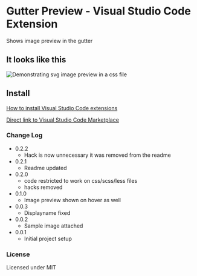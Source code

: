 # Gutter Preview - Visual Studio Code Extension

Shows image preview in the gutter

## It looks like this

![Demonstrating svg image preview in a css file](https://raw.githubusercontent.com/kisstkondoros/gutter-preview/master/images/sample.png)

## Install

[How to install Visual Studio Code extensions](https://code.visualstudio.com/docs/editor/extension-gallery)

[Direct link to Visual Studio Code Marketplace](https://marketplace.visualstudio.com/items?itemName=kisstkondoros.vscode-gutter-preview)

### Change Log
 - 0.2.2
   - Hack is now unnecessary it was removed from the readme
 - 0.2.1
   - Readme updated  
 - 0.2.0 
   - code restricted to work on css/scss/less files
   - hacks removed
- 0.1.0
  - Image preview shown on hover as well
- 0.0.3
  - Displayname fixed
- 0.0.2
  - Sample image attached
- 0.0.1
  - Initial project setup

### License

Licensed under MIT
